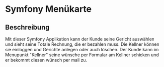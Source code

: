 # Symfony Menükarte

## Beschreibung

Mit dieser Symfony Applikation kann der Kunde seine Gericht auswählen und sieht seine Totale Rechnung, die er bezahlen muss. Die Kellner können sie einloggen und Gerichte anlegen oder auch löschen. Der Kunde kann im Menupunkt "Kellner" seine wünsche per Formular am Kellner schicken und er bekommt diesen wünsch per mail zu. 


